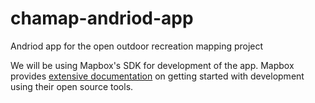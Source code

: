 # chamap-andriod-app
Andriod app for the open outdoor recreation mapping project

We will be using Mapbox's SDK for development of the app. Mapbox provides [extensive documentation](https://www.mapbox.com/android-sdk/) on getting started with development using their open source tools. 
